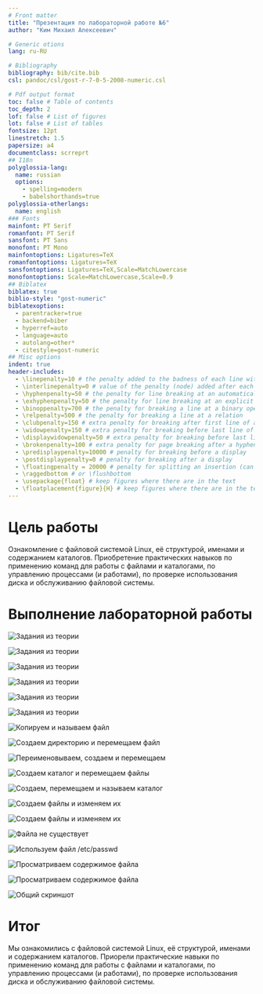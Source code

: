 ```yaml
---
# Front matter
title: "Презентация по лабораторной работе №6"
author: "Ким Михаил Алексеевич"

# Generic otions
lang: ru-RU

# Bibliography
bibliography: bib/cite.bib
csl: pandoc/csl/gost-r-7-0-5-2008-numeric.csl

# Pdf output format
toc: false # Table of contents
toc_depth: 2
lof: false # List of figures
lot: false # List of tables
fontsize: 12pt
linestretch: 1.5
papersize: a4
documentclass: scrreprt
## I18n
polyglossia-lang:
  name: russian
  options:
	- spelling=modern
	- babelshorthands=true
polyglossia-otherlangs:
  name: english
### Fonts
mainfont: PT Serif
romanfont: PT Serif
sansfont: PT Sans
monofont: PT Mono
mainfontoptions: Ligatures=TeX
romanfontoptions: Ligatures=TeX
sansfontoptions: Ligatures=TeX,Scale=MatchLowercase
monofontoptions: Scale=MatchLowercase,Scale=0.9
## Biblatex
biblatex: true
biblio-style: "gost-numeric"
biblatexoptions:
  - parentracker=true
  - backend=biber
  - hyperref=auto
  - language=auto
  - autolang=other*
  - citestyle=gost-numeric
## Misc options
indent: true
header-includes:
  - \linepenalty=10 # the penalty added to the badness of each line within a paragraph (no associated penalty node) Increasing the value makes tex try to have fewer lines in the paragraph.
  - \interlinepenalty=0 # value of the penalty (node) added after each line of a paragraph.
  - \hyphenpenalty=50 # the penalty for line breaking at an automatically inserted hyphen
  - \exhyphenpenalty=50 # the penalty for line breaking at an explicit hyphen
  - \binoppenalty=700 # the penalty for breaking a line at a binary operator
  - \relpenalty=500 # the penalty for breaking a line at a relation
  - \clubpenalty=150 # extra penalty for breaking after first line of a paragraph
  - \widowpenalty=150 # extra penalty for breaking before last line of a paragraph
  - \displaywidowpenalty=50 # extra penalty for breaking before last line before a display math
  - \brokenpenalty=100 # extra penalty for page breaking after a hyphenated line
  - \predisplaypenalty=10000 # penalty for breaking before a display
  - \postdisplaypenalty=0 # penalty for breaking after a display
  - \floatingpenalty = 20000 # penalty for splitting an insertion (can only be split footnote in standard LaTeX)
  - \raggedbottom # or \flushbottom
  - \usepackage{float} # keep figures where there are in the text
  - \floatplacement{figure}{H} # keep figures where there are in the text
---
```



# Цель работы

Ознакомление с файловой системой Linux, её структурой, именами и содержанием каталогов. Приобретение практических навыков по применению команд для работы с файлами и каталогами, по управлению процессами (и работами), по проверке использования диска и обслуживанию файловой системы.

# Выполнение лабораторной работы

  ![Задания из теории](image/Screenshot_1.png)

  ![Задания из теории](image/Screenshot_2.png)

  ![Задания из теории](image/Screenshot_3.png)

  ![Задания из теории](image/Screenshot_4.png)

  ![Задания из теории](image/Screenshot_5.png)

  ![Задания из теории](image/Screenshot_6.png)

  ![Копируем и называем файл](image/Screenshot_7.png)

  ![Создаем директорию и перемещаем файл](image/Screenshot_8.png)

  ![Переименовываем, создаем и перемещаем](image/Screenshot_9.png)

  ![Создаем каталог и перемещаем файлы](image/Screenshot_10.png)

  ![Создаем, перемещаем и называем каталог](image/Screenshot_11.png)

  ![Создаем файлы и изменяем их](image/Screenshot_12.png)

  ![Создаем файлы и изменяем их](image/Screenshot_13.png)

  ![Файла не существует](image/Screenshot_16.png)

  ![Используем файл /etc/passwd](image/Screenshot_17.png)

  ![Просматриваем содержимое файла](image/Screenshot_14.png)

  ![Просматриваем содержимое файла](image/Screenshot_15.png)

  ![Общий скриншот](image/Screenshot_18.png)


# Итог

Мы ознакомились с файловой системой Linux, её структурой, именами и содержанием каталогов. Приорели практические навыки по применению команд для работы с файлами и каталогами, по управлению процессами (и работами), по проверке использования диска и обслуживанию файловой системы.
